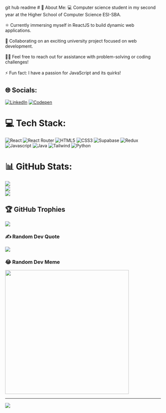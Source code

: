 git hub readme   # 💫 About Me:
💻 Computer science student in my second year at the Higher School of Computer Science ESI-SBA.<br><br>⚛️ Currently immersing myself in ReactJS to build dynamic web applications.<br><br>🏢 Collaborating on an exciting university project focused on web development.<br><br>🙋‍♂️ Feel free to reach out for assistance with problem-solving or coding challenges!<br><br>⚡️ Fun fact: I have a passion for JavaScript and its quirks!


## 🌐 Socials:
[![LinkedIn](https://img.shields.io/badge/LinkedIn-%230077B5.svg?logo=linkedin&logoColor=white)](https://linkedin.com/in/bendaia-abderrahmane-80b3a027b) [![Codepen](https://img.shields.io/badge/Codepen-000000?style=for-the-badge&logo=codepen&logoColor=white)](https://codepen.io/abderrahmane1110) 

# 💻 Tech Stack:
![React](https://img.shields.io/badge/react-%2320232a.svg?style=plastic&logo=react&logoColor=%2361DAFB) ![React Router](https://img.shields.io/badge/React_Router-CA4245?style=plastic&logo=react-router&logoColor=white) ![HTML5](https://img.shields.io/badge/html5-%23E34F26.svg?style=plastic&logo=html5&logoColor=white) ![CSS3](https://img.shields.io/badge/css3-%231572B6.svg?style=plastic&logo=css3&logoColor=white) ![Supabase](https://img.shields.io/badge/Supabase-3ECF8E?style=plastic&logo=supabase&logoColor=white) ![Redux](https://img.shields.io/badge/redux-%23593d88.svg?style=plastic&logo=redux&logoColor=white) ![Javascript](https://img.shields.io/badge/JavaScript-323330?style=plastic&logo=javascript&logoColor=white) ![Java](https://img.shields.io/badge/Java-ED8B00?style=plastic&logo=openjdk&logoColor=white)
![Tailwind](https://img.shields.io/badge/Tailwind_CSS-06B6D4?style=flat&logo=tailwind-css&logoColor=white)
![Python](https://img.shields.io/badge/python-3670A0?style=plastic&logo=python&logoColor=ffdd54)
# 📊 GitHub Stats:
![](https://github-readme-stats.vercel.app/api?username=abderrahmanebnd&theme=react&hide_border=true&include_all_commits=false&count_private=false)<br/>
![](https://github-readme-streak-stats.herokuapp.com/?user=abderrahmanebnd&theme=react&hide_border=true)<br/>
![](https://github-readme-stats.vercel.app/api/top-langs/?username=abderrahmanebnd&theme=react&hide_border=true&include_all_commits=false&count_private=false&layout=compact)

## 🏆 GitHub Trophies
![](https://github-profile-trophy.vercel.app/?username=abderrahmanebnd&theme=radical&no-frame=false&no-bg=false&margin-w=4)

### ✍️ Random Dev Quote
![](https://quotes-github-readme.vercel.app/api?type=horizontal&theme=gruvbox)

### 😂 Random Dev Meme
<img src='https://randommeme-five.vercel.app/' style="height: 400px;"/>

---
[![](https://visitcount.itsvg.in/api?id=abderrahmanebnd&icon=0&color=0)](https://visitcount.itsvg.in)

<!-- Proudly created with GPRM ( https://gprm.itsvg.in ) -->
